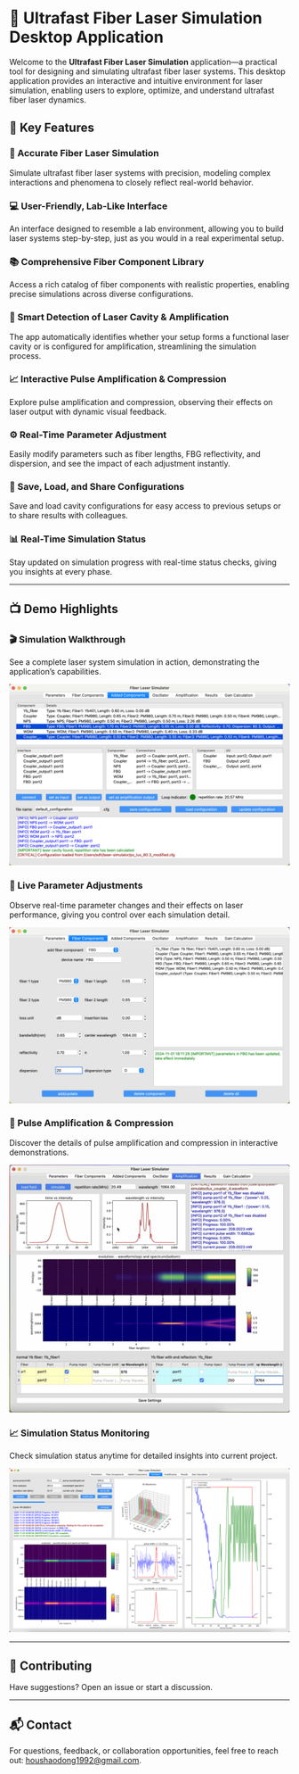 # 🚀 Ultrafast Fiber Laser Simulation Desktop Application

Welcome to the **Ultrafast Fiber Laser Simulation** application—a practical tool for designing and simulating ultrafast fiber laser systems. This desktop application provides an interactive and intuitive environment for laser simulation, enabling users to explore, optimize, and understand ultrafast fiber laser dynamics.

## 🌟 Key Features

### 🔬 Accurate Fiber Laser Simulation
Simulate ultrafast fiber laser systems with precision, modeling complex interactions and phenomena to closely reflect real-world behavior.

### 💻 User-Friendly, Lab-Like Interface
An interface designed to resemble a lab environment, allowing you to build laser systems step-by-step, just as you would in a real experimental setup.

### 📚 Comprehensive Fiber Component Library
Access a rich catalog of fiber components with realistic properties, enabling precise simulations across diverse configurations.

### 🧩 Smart Detection of Laser Cavity & Amplification
The app automatically identifies whether your setup forms a functional laser cavity or is configured for amplification, streamlining the simulation process.

### 📈 Interactive Pulse Amplification & Compression
Explore pulse amplification and compression, observing their effects on laser output with dynamic visual feedback.

### ⚙️ Real-Time Parameter Adjustment
Easily modify parameters such as fiber lengths, FBG reflectivity, and dispersion, and see the impact of each adjustment instantly.

### 💾 Save, Load, and Share Configurations
Save and load cavity configurations for easy access to previous setups or to share results with colleagues.

### 📊 Real-Time Simulation Status
Stay updated on simulation progress with real-time status checks, giving you insights at every phase.

---

## 📺 Demo Highlights

### 🎬 Simulation Walkthrough
See a complete laser system simulation in action, demonstrating the application’s capabilities.

[![Simulation Demo](demo/demo_thumbnail.png)](demo/demo.mp4)

### 🔄 Live Parameter Adjustments
Observe real-time parameter changes and their effects on laser performance, giving you control over each simulation detail.

[![Real-time Parameter Adjustment](demo/change_parameters_thumbnail.png)](demo/change_parameters.mp4)

### 🚀 Pulse Amplification & Compression
Discover the details of pulse amplification and compression in interactive demonstrations.

[![Pulse Amplification and Compression](demo/amplification_thumbnail.png)](demo/amplification.mp4)

### 📈 Simulation Status Monitoring
Check simulation status anytime for detailed insights into current project.

[![Status Check](demo/check_status_thumbnail.png)](demo/check_status.mp4)

---

## 🚀 Contributing

Have suggestions? Open an issue or start a discussion. 

---

## 📬 Contact

For questions, feedback, or collaboration opportunities, feel free to reach out: [houshaodong1992@gmail.com](mailto:houshaodong1992@gmail.com).
